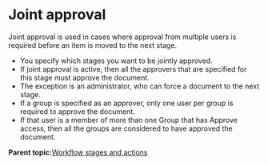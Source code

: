# Joint approval

Joint approval is used in cases where approval from multiple users is required before an item is moved to the next stage.

-   You specify which stages you want to be jointly approved.
-   If joint approval is active, then all the approvers that are specified for this stage must approve the document.
-   The exception is an administrator, who can force a document to the next stage.
-   If a group is specified as an approver, only one user per group is required to approve the document.
-   If that user is a member of more than one Group that has Approve access, then all the groups are considered to have approved the document.

**Parent topic:**[Workflow stages and actions](../wcm/wcm_dev_workflows_overview.md)

